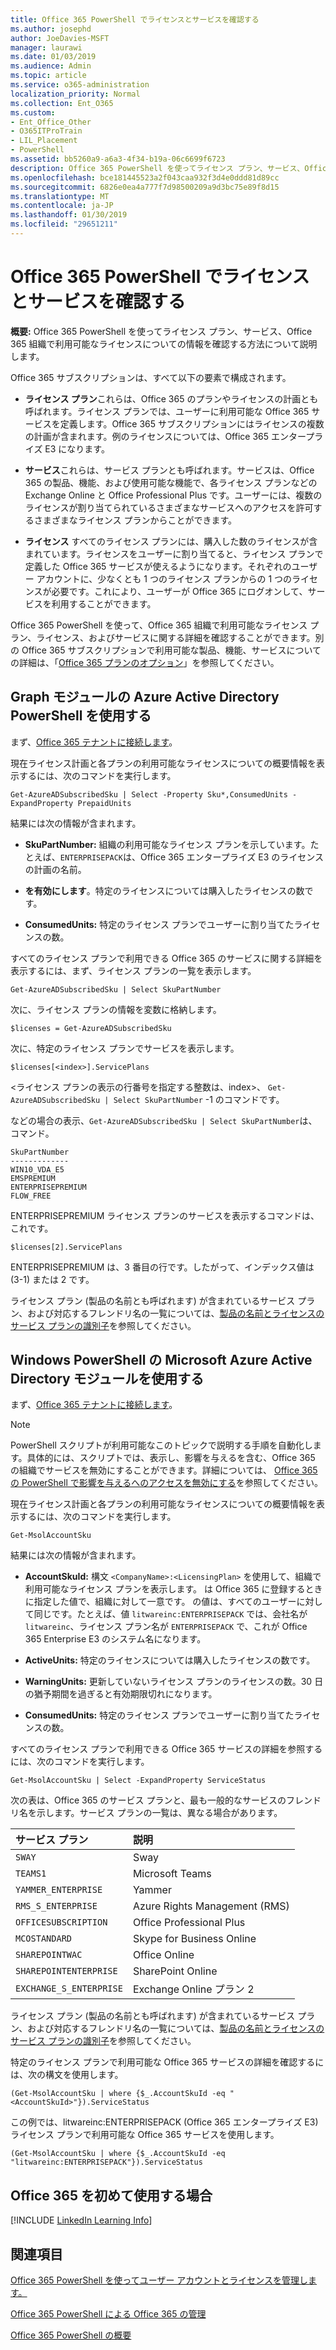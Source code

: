 ```yaml
---
title: Office 365 PowerShell でライセンスとサービスを確認する
ms.author: josephd
author: JoeDavies-MSFT
manager: laurawi
ms.date: 01/03/2019
ms.audience: Admin
ms.topic: article
ms.service: o365-administration
localization_priority: Normal
ms.collection: Ent_O365
ms.custom:
- Ent_Office_Other
- O365ITProTrain
- LIL_Placement
- PowerShell
ms.assetid: bb5260a9-a6a3-4f34-b19a-06c6699f6723
description: Office 365 PowerShell を使ってライセンス プラン、サービス、Office 365 組織で利用可能なライセンスについての情報を確認する方法について説明します。
ms.openlocfilehash: bce181445523a2f043caa932f3d4e0ddd81d89cc
ms.sourcegitcommit: 6826e0ea4a777f7d98500209a9d3bc75e89f8d15
ms.translationtype: MT
ms.contentlocale: ja-JP
ms.lasthandoff: 01/30/2019
ms.locfileid: "29651211"
---
```

# <a name="view-licenses-and-services-with-office-365-powershell"></a>Office 365 PowerShell でライセンスとサービスを確認する

**概要:** Office 365 PowerShell を使ってライセンス プラン、サービス、Office 365 組織で利用可能なライセンスについての情報を確認する方法について説明します。
  
Office 365 サブスクリプションは、すべて以下の要素で構成されます。

- **ライセンス プラン**これらは、Office 365 のプランやライセンスの計画とも呼ばれます。ライセンス プランでは、ユーザーに利用可能な Office 365 サービスを定義します。Office 365 サブスクリプションにはライセンスの複数の計画が含まれます。例のライセンスについては、Office 365 エンタープライズ E3 になります。
    
- **サービス**これらは、サービス プランとも呼ばれます。サービスは、Office 365 の製品、機能、および使用可能な機能で、各ライセンス プランなどの Exchange Online と Office Professional Plus です。ユーザーには、複数のライセンスが割り当てられているさまざまなサービスへのアクセスを許可するさまざまなライセンス プランからことができます。
    
- **ライセンス** すべてのライセンス プランには、購入した数のライセンスが含まれています。ライセンスをユーザーに割り当てると、ライセンス プランで定義した Office 365 サービスが使えるようになります。それぞれのユーザー アカウントに、少なくとも 1 つのライセンス プランからの 1 つのライセンスが必要です。これにより、ユーザーが Office 365 にログオンして、サービスを利用することができます。
    
Office 365 PowerShell を使って、Office 365 組織で利用可能なライセンス プラン、ライセンス、およびサービスに関する詳細を確認することができます。別の Office 365 サブスクリプションで利用可能な製品、機能、サービスについての詳細は、「[Office 365 プランのオプション](https://go.microsoft.com/fwlink/p/?LinkId=691147)」を参照してください。


## <a name="use-the-azure-active-directory-powershell-for-graph-module"></a>Graph モジュールの Azure Active Directory PowerShell を使用する

まず、[Office 365 テナントに接続します](connect-to-office-365-powershell.md#connect-with-the-azure-active-directory-powershell-for-graph-module)。
  
現在ライセンス計画と各プランの利用可能なライセンスについての概要情報を表示するには、次のコマンドを実行します。
  
```
Get-AzureADSubscribedSku | Select -Property Sku*,ConsumedUnits -ExpandProperty PrepaidUnits
```

結果には次の情報が含まれます。
  
- **SkuPartNumber:** 組織の利用可能なライセンス プランを示しています。たとえば、`ENTERPRISEPACK`は、Office 365 エンタープライズ E3 のライセンスの計画の名前。
    
- **を有効にします**。特定のライセンスについては購入したライセンスの数です。
    
- **ConsumedUnits:** 特定のライセンス プランでユーザーに割り当てたライセンスの数。
    
すべてのライセンス プランで利用できる Office 365 のサービスに関する詳細を表示するには、まず、ライセンス プランの一覧を表示します。

````
Get-AzureADSubscribedSku | Select SkuPartNumber
````

次に、ライセンス プランの情報を変数に格納します。

````
$licenses = Get-AzureADSubscribedSku
````

次に、特定のライセンス プランでサービスを表示します。

````
$licenses[<index>].ServicePlans
````

\<ライセンス プランの表示の行番号を指定する整数は、index>、 `Get-AzureADSubscribedSku | Select SkuPartNumber` -1 のコマンドです。

などの場合の表示、`Get-AzureADSubscribedSku | Select SkuPartNumber`は、コマンド。

````
SkuPartNumber
-------------
WIN10_VDA_E5
EMSPREMIUM
ENTERPRISEPREMIUM
FLOW_FREE
````

ENTERPRISEPREMIUM ライセンス プランのサービスを表示するコマンドは、これです。

````
$licenses[2].ServicePlans
````

ENTERPRISEPREMIUM は、3 番目の行です。したがって、インデックス値は (3-1) または 2 です。

ライセンス プラン (製品の名前とも呼ばれます) が含まれているサービス プラン、および対応するフレンドリ名の一覧については、[製品の名前とライセンスのサービス プランの識別子](https://docs.microsoft.com/azure/active-directory/users-groups-roles/licensing-service-plan-reference)を参照してください。

## <a name="use-the-microsoft-azure-active-directory-module-for-windows-powershell"></a>Windows PowerShell の Microsoft Azure Active Directory モジュールを使用する

まず、[Office 365 テナントに接続します](connect-to-office-365-powershell.md#connect-with-the-microsoft-azure-active-directory-module-for-windows-powershell)。

>[!Note]
>PowerShell スクリプトが利用可能なこのトピックで説明する手順を自動化します。具体的には、スクリプトでは、表示し、影響を与えるを含む、Office 365 の組織でサービスを無効にすることができます。詳細については、 [Office 365 の PowerShell で影響を与えるへのアクセスを無効にする](disable-access-to-sway-with-office-365-powershell.md)を参照してください。
>
    
現在ライセンス計画と各プランの利用可能なライセンスについての概要情報を表示するには、次のコマンドを実行します。
  
```
Get-MsolAccountSku
```

結果には次の情報が含まれます。
  
- **AccountSkuId:** 構文 `<CompanyName>:<LicensingPlan>` を使用して、組織で利用可能なライセンス プランを表示します。_<CompanyName>_ は Office 365 に登録するときに指定した値で、組織に対して一意です。_<LicensingPlan>_ の値は、すべてのユーザーに対して同じです。たとえば、値 `litwareinc:ENTERPRISEPACK` では、会社名が `litwareinc`、ライセンス プラン名が `ENTERPRISEPACK` で、これが Office 365 Enterprise E3 のシステム名になります。
    
- **ActiveUnits:** 特定のライセンスについては購入したライセンスの数です。
    
- **WarningUnits:** 更新していないライセンス プランのライセンスの数。30 日の猶予期間を過ぎると有効期限切れになります。
    
- **ConsumedUnits:** 特定のライセンス プランでユーザーに割り当てたライセンスの数。
    
すべてのライセンス プランで利用できる Office 365 サービスの詳細を参照するには、次のコマンドを実行します。
  
```
Get-MsolAccountSku | Select -ExpandProperty ServiceStatus
```

次の表は、Office 365 のサービス プランと、最も一般的なサービスのフレンドリ名を示します。サービス プランの一覧は、異なる場合があります。 
  
|**サービス プラン**|**説明**|
|:-----|:-----|
| `SWAY` <br/> |Sway  <br/> |
| `TEAMS1` <br/> |Microsoft Teams  <br/> |
| `YAMMER_ENTERPRISE` <br/> |Yammer  <br/> |
| `RMS_S_ENTERPRISE` <br/> |Azure Rights Management (RMS)  <br/> |
| `OFFICESUBSCRIPTION` <br/> |Office Professional Plus  <br/> |
| `MCOSTANDARD` <br/> |Skype for Business Online  <br/> |
| `SHAREPOINTWAC` <br/> |Office Online  <br/> |
| `SHAREPOINTENTERPRISE` <br/> |SharePoint Online  <br/> |
| `EXCHANGE_S_ENTERPRISE` <br/> |Exchange Online プラン 2  <br/> |
   
ライセンス プラン (製品の名前とも呼ばれます) が含まれているサービス プラン、および対応するフレンドリ名の一覧については、[製品の名前とライセンスのサービス プランの識別子](https://docs.microsoft.com/azure/active-directory/users-groups-roles/licensing-service-plan-reference)を参照してください。

特定のライセンス プランで利用可能な Office 365 サービスの詳細を確認するには、次の構文を使用します。
  
```
(Get-MsolAccountSku | where {$_.AccountSkuId -eq "<AccountSkuId>"}).ServiceStatus
```

この例では、litwareinc:ENTERPRISEPACK (Office 365 エンタープライズ E3) ライセンス プランで利用可能な Office 365 サービスを使用します。
  
```
(Get-MsolAccountSku | where {$_.AccountSkuId -eq "litwareinc:ENTERPRISEPACK"}).ServiceStatus
```


## <a name="new-to-office-365"></a>Office 365 を初めて使用する場合

[!INCLUDE [LinkedIn Learning Info](../common/office/linkedin-learning-info.md)]
   
## <a name="see-also"></a>関連項目


[Office 365 PowerShell を使ってユーザー アカウントとライセンスを管理します。](manage-user-accounts-and-licenses-with-office-365-powershell.md)
  
[Office 365 PowerShell による Office 365 の管理](manage-office-365-with-office-365-powershell.md)
  
[Office 365 PowerShell の概要](getting-started-with-office-365-powershell.md)
